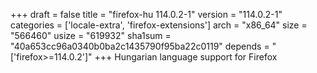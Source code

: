 +++
draft = false
title = "firefox-hu 114.0.2-1"
version = "114.0.2-1"
categories = ['locale-extra', 'firefox-extensions']
arch = "x86_64"
size = "566460"
usize = "619932"
sha1sum = "40a653cc96a0340b0ba2c1435790f95ba22c0119"
depends = "['firefox>=114.0.2']"
+++
Hungarian language support for Firefox